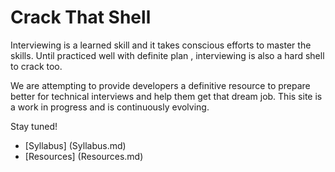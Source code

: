 # Crack That Shell
Interviewing is a learned skill and it takes conscious efforts to master the skills. Until practiced well with definite plan , interviewing is also a hard shell to crack too.

We are attempting to provide developers a definitive resource to prepare better for technical interviews and help them get that dream job. This site is a work in progress and is continuously evolving.

Stay tuned!

* [Syllabus] (Syllabus.md)
* [Resources]  (Resources.md)
